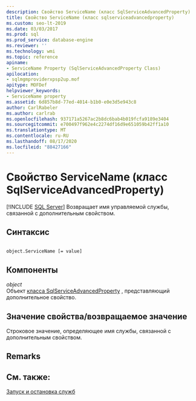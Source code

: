 ```yaml
---
description: Свойство ServiceName (класс SqlServiceAdvancedProperty)
title: Свойство ServiceName (класс sqlserviceadvancedproperty)
ms.custom: seo-lt-2019
ms.date: 03/03/2017
ms.prod: sql
ms.prod_service: database-engine
ms.reviewer: ''
ms.technology: wmi
ms.topic: reference
apiname:
- ServiceName Property (SqlServiceAdvancedProperty Class)
apilocation:
- sqlmgmproviderxpsp2up.mof
apitype: MOFDef
helpviewer_keywords:
- ServiceName property
ms.assetid: 6d857b8d-77ed-4014-b1b0-e0e3d5e943c8
author: CarlRabeler
ms.author: carlrab
ms.openlocfilehash: 937171a5267ac2b8dc6bab4b019fcfa9189e3404
ms.sourcegitcommit: e700497f962e4c2274df16d9e651059b42ff1a10
ms.translationtype: MT
ms.contentlocale: ru-RU
ms.lasthandoff: 08/17/2020
ms.locfileid: "88427166"
---
```

# <a name="servicename-property-sqlserviceadvancedproperty-class"></a>Свойство ServiceName (класс SqlServiceAdvancedProperty)
[!INCLUDE [SQL Server](../../../includes/applies-to-version/sqlserver.md)]
  Возвращает имя управляемой службы, связанной с дополнительным свойством.  
  
## <a name="syntax"></a>Синтаксис  
  
```  
  
object.ServiceName [= value]  
```  
  
## <a name="parts"></a>Компоненты  
 *object*  
 Объект [класса SqlServiceAdvancedProperty](../../../relational-databases/wmi-provider-configuration-classes/sqlserviceadvancedproperty-class/sqlserviceadvancedproperty-class.md) , представляющий дополнительное свойство.  
  
## <a name="property-valuereturn-value"></a>Значение свойства/возвращаемое значение  
 Строковое значение, определяющее имя службы, связанной с дополнительным свойством.  
  
## <a name="remarks"></a>Remarks  
  
## <a name="see-also"></a>См. также:  
 [Запуск и остановка служб](https://technet.microsoft.com/library/ms174886\(v=sql.105\).aspx)  
  
  
